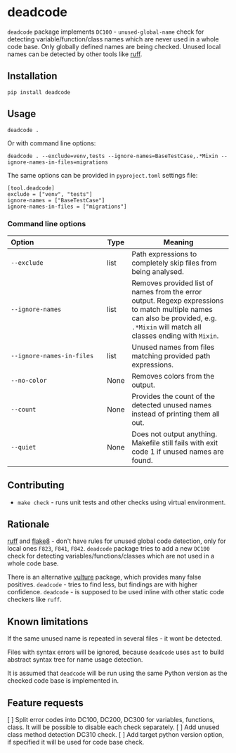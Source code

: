 # deadcode
`deadcode` package implements `DC100` - `unused-global-name` check for detecting
variable/function/class names which are never used in a whole code base.
Only globally defined names are being checked.
Unused local names can be detected by other tools like [ruff](https://pypi.org/project/ruff/).

## Installation
```shell
pip install deadcode
```

## Usage
```shell
deadcode .
```

Or with command line options:
```
deadcode . --exclude=venv,tests --ignore-names=BaseTestCase,.*Mixin --ignore-names-in-files=migrations
```

The same options can be provided in `pyproject.toml` settings file:
```
[tool.deadcode]
exclude = ["venv", "tests"]
ignore-names = ["BaseTestCase"]
ignore-names-in-files = ["migrations"]
```

### Command line options

| Option&nbsp;&nbsp;&nbsp;&nbsp;&nbsp;&nbsp;&nbsp;&nbsp;&nbsp;&nbsp;&nbsp;&nbsp;&nbsp;&nbsp;&nbsp;&nbsp;&nbsp;&nbsp;&nbsp;&nbsp;&nbsp;&nbsp;&nbsp;&nbsp;&nbsp;&nbsp;&nbsp;&nbsp;&nbsp;&nbsp;&nbsp;&nbsp;&nbsp;&nbsp;&nbsp; | Type | Meaning  |
|--------------------------|------|----------|
|`--exclude`               | list | Path expressions to completely skip files from being analysed. |
|`--ignore-names`          | list | Removes provided list of names from the error output. Regexp expressions to match multiple names can also be provided, e.g. `.*Mixin` will match all classes ending with `Mixin`. |
|`--ignore-names-in-files` | list | Unused names from files matching provided path expressions. |
|`--no-color`              | None | Removes colors from the output. |
|`--count`                 | None | Provides the count of the detected unused names instead of printing them all out. |
|`--quiet`                 | None | Does not output anything. Makefile still fails with exit code 1 if unused names are found. |


## Contributing
- `make check` - runs unit tests and other checks using virtual environment.

## Rationale
[ruff](https://pypi.org/project/ruff/) and
[flake8](https://pypi.org/project/flake8/) - don't have rules for unused global
code detection, only for local ones `F823`, `F841`, `F842`. `deadcode` package
tries to add a new `DC100` check for detecting variables/functions/classes
which are not used in a whole code base.

There is an alternative [vulture](https://pypi.org/project/vulture/) package,
which provides many false positives.
`deadcode` - tries to find less, but findings are with higher confidence.
`deadcode` - is supposed to be used inline with other static code checkers like `ruff`.

## Known limitations
If the same unused name is repeated in several files - it wont be detected.

Files with syntax errors will be ignored, because `deadcode` uses `ast` to
build abstract syntax tree for name usage detection.

It is assumed that `deadcode` will be run using the same Python version as the
checked code base is implemented in.

## Feature requests
[ ] Split error codes into DC100, DC200, DC300 for variables, functions, class. It will be possible to disable each check separately.
[ ] Add unused class method detection DC310 check.
[ ] Add target python version option, if specified it will be used for code base check.

